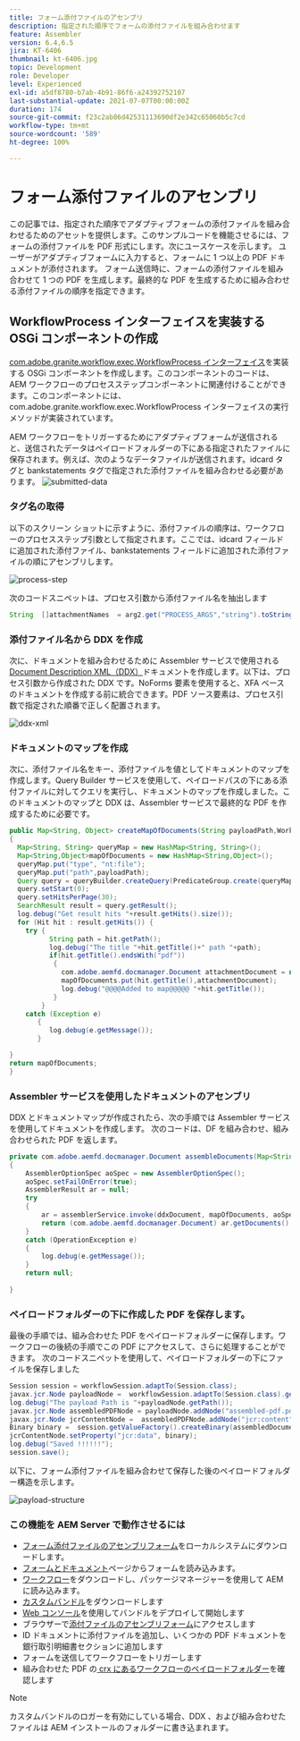 ```yaml
---
title: フォーム添付ファイルのアセンブリ
description: 指定された順序でフォームの添付ファイルを組み合わせます
feature: Assembler
version: 6.4,6.5
jira: KT-6406
thumbnail: kt-6406.jpg
topic: Development
role: Developer
level: Experienced
exl-id: a5df8780-b7ab-4b91-86f6-a24392752107
last-substantial-update: 2021-07-07T00:00:00Z
duration: 174
source-git-commit: f23c2ab86d42531113690df2e342c65060b5c7cd
workflow-type: tm+mt
source-wordcount: '589'
ht-degree: 100%

---
```


# フォーム添付ファイルのアセンブリ

この記事では、指定された順序でアダプティブフォームの添付ファイルを組み合わせるためのアセットを提供します。このサンプルコードを機能させるには、フォームの添付ファイルを PDF 形式にします。次にユースケースを示します。
ユーザーがアダプティブフォームに入力すると、フォームに 1 つ以上の PDF ドキュメントが添付されます。
フォーム送信時に、フォームの添付ファイルを組み合わせて 1 つの PDF を生成します。最終的な PDF を生成するために組み合わせる添付ファイルの順序を指定できます。

## WorkflowProcess インターフェイスを実装する OSGi コンポーネントの作成

[com.adobe.granite.workflow.exec.WorkflowProcess インターフェイス](https://helpx.adobe.com/experience-manager/6-5/sites/developing/using/reference-materials/javadoc/com/adobe/granite/workflow/exec/WorkflowProcess.html?lang=ja)を実装する OSGi コンポーネントを作成します。このコンポーネントのコードは、AEM ワークフローのプロセスステップコンポーネントに関連付けることができます。このコンポーネントには、com.adobe.granite.workflow.exec.WorkflowProcess インターフェイスの実行メソッドが実装されています。

AEM ワークフローをトリガーするためにアダプティブフォームが送信されると、送信されたデータはペイロードフォルダーの下にある指定されたファイルに保存されます。例えば、次のようなデータファイルが送信されます。idcard タグと bankstatements タグで指定された添付ファイルを組み合わせる必要があります。
![submitted-data](assets/submitted-data.JPG)

### タグ名の取得

以下のスクリーン ショットに示すように、添付ファイルの順序は、ワークフローのプロセスステップ引数として指定されます。ここでは、idcard フィールドに追加された添付ファイル、bankstatements フィールドに追加された添付ファイルの順にアセンブリします。

![process-step](assets/process-step.JPG)

次のコードスニペットは、プロセス引数から添付ファイル名を抽出します

```java
String  []attachmentNames  = arg2.get("PROCESS_ARGS","string").toString().split(",");
```

### 添付ファイル名から DDX を作成

次に、ドキュメントを組み合わせるために Assembler サービスで使用される [Document Description XML（DDX）](https://helpx.adobe.com/pdf/aem-forms/6-2/ddxRef.pdf)ドキュメントを作成します。以下は、プロセス引数から作成された DDX です。NoForms 要素を使用すると、XFA ベースのドキュメントを作成する前に統合できます。PDF ソース要素は、プロセス引数で指定された順番で正しく配置されます。

![ddx-xml](assets/ddx.PNG)

### ドキュメントのマップを作成

次に、添付ファイル名をキー、添付ファイルを値としてドキュメントのマップを作成します。Query Builder サービスを使用して、ペイロードパスの下にある添付ファイルに対してクエリを実行し、ドキュメントのマップを作成しました。このドキュメントのマップと DDX は、Assembler サービスで最終的な PDF を作成するために必要です。

```java
public Map<String, Object> createMapOfDocuments(String payloadPath,WorkflowSession workflowSession )
{
  Map<String, String> queryMap = new HashMap<String, String>();
  Map<String,Object>mapOfDocuments = new HashMap<String,Object>();
  queryMap.put("type", "nt:file");
  queryMap.put("path",payloadPath);
  Query query = queryBuilder.createQuery(PredicateGroup.create(queryMap),workflowSession.adaptTo(Session.class));
  query.setStart(0);
  query.setHitsPerPage(30);
  SearchResult result = query.getResult();
  log.debug("Get result hits "+result.getHits().size());
  for (Hit hit : result.getHits()) {
    try {
          String path = hit.getPath();
          log.debug("The title "+hit.getTitle()+" path "+path);
          if(hit.getTitle().endsWith("pdf"))
           {
             com.adobe.aemfd.docmanager.Document attachmentDocument = new com.adobe.aemfd.docmanager.Document(path);
             mapOfDocuments.put(hit.getTitle(),attachmentDocument);
             log.debug("@@@@Added to map@@@@@ "+hit.getTitle());
           }
        }
    catch (Exception e)
       {
          log.debug(e.getMessage());
       }

}
return mapOfDocuments;
}
```

### Assembler サービスを使用したドキュメントのアセンブリ

DDX とドキュメントマップが作成されたら、次の手順では Assembler サービスを使用してドキュメントを作成します。
次のコードは、DF を組み合わせ、組み合わせられた PDF を返します。

```java
private com.adobe.aemfd.docmanager.Document assembleDocuments(Map<String, Object> mapOfDocuments, com.adobe.aemfd.docmanager.Document ddxDocument)
{
    AssemblerOptionSpec aoSpec = new AssemblerOptionSpec();
    aoSpec.setFailOnError(true);
    AssemblerResult ar = null;
    try
    {
        ar = assemblerService.invoke(ddxDocument, mapOfDocuments, aoSpec);
        return (com.adobe.aemfd.docmanager.Document) ar.getDocuments().get("GeneratedDocument.pdf");
    }
    catch (OperationException e)
    {
        log.debug(e.getMessage());
    }
    return null;
    
}
```

### ペイロードフォルダーの下に作成した PDF を保存します。

最後の手順では、組み合わせた PDF をペイロードフォルダーに保存します。ワークフローの後続の手順でこの PDF にアクセスして、さらに処理することができます。
次のコードスニペットを使用して、ペイロードフォルダーの下にファイルを保存しました

```java
Session session = workflowSession.adaptTo(Session.class);
javax.jcr.Node payloadNode =  workflowSession.adaptTo(Session.class).getNode(workItem.getWorkflowData().getPayload().toString());
log.debug("The payload Path is "+payloadNode.getPath());
javax.jcr.Node assembledPDFNode = payloadNode.addNode("assembled-pdf.pdf", "nt:file"); 
javax.jcr.Node jcrContentNode =  assembledPDFNode.addNode("jcr:content", "nt:resource");
Binary binary =  session.getValueFactory().createBinary(assembledDocument.getInputStream());
jcrContentNode.setProperty("jcr:data", binary);
log.debug("Saved !!!!!!"); 
session.save();
```

以下に、フォーム添付ファイルを組み合わせて保存した後のペイロードフォルダー構造を示します。

![payload-structure](assets/payload-structure.JPG)

### この機能を AEM Server で動作させるには

* [フォーム添付ファイルのアセンブリフォーム](assets/assemble-form-attachments-af.zip)をローカルシステムにダウンロードします。
* [フォームとドキュメント](http://localhost:4502/aem/forms.html/content/dam/formsanddocuments)ページからフォームを読み込みます。
* [ワークフロー](assets/assemble-form-attachments.zip)をダウンロードし、パッケージマネージャーを使用して AEM に読み込みます。
* [カスタムバンドル](assets/assembletaskattachments.assembletaskattachments.core-1.0-SNAPSHOT.jar)をダウンロードします
* [Web コンソール](http://localhost:4502/system/console/bundles)を使用してバンドルをデプロイして開始します
* ブラウザーで[添付ファイルのアセンブリフォーム](http://localhost:4502/content/dam/formsanddocuments/assembleattachments/jcr:content?wcmmode=disabled)にアクセスします
* ID ドキュメントに添付ファイルを追加し、いくつかの PDF ドキュメントを銀行取引明細書セクションに追加します
* フォームを送信してワークフローをトリガーします
* 組み合わせた PDF の[ crx にあるワークフローのペイロードフォルダー](http://localhost:4502/crx/de/index.jsp#/var/fd/dashboard/payload)を確認します

>[!NOTE]
> カスタムバンドルのロガーを有効にしている場合、DDX 、および組み合わせたファイルは AEM インストールのフォルダーに書き込まれます。
